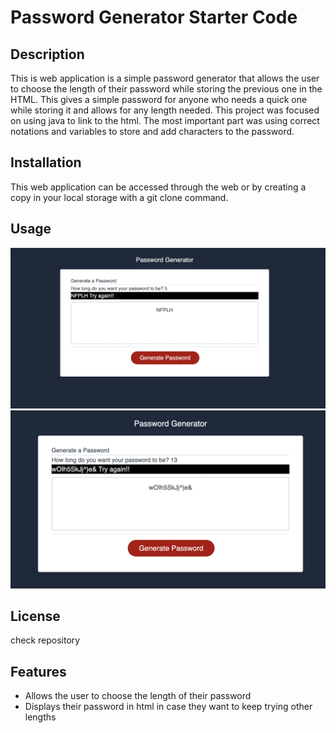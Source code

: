 # Password Generator Starter Code


## Description

This is web application is a simple password generator that allows the user to choose the length of their password while storing the previous one in the HTML. 
This gives a simple password for anyone who needs a quick one while storing it and allows for any length needed. 
This project was focused on using java to link to the html. The most important part was using correct notations and variables to store and add characters to the password. 

## Installation

This web application can be accessed through the web or by creating a copy in your local storage with a git clone command. 

## Usage

![My Image](img/shrimpPass01.png)
![My Image](img/shrimpPass02.png)

## License 

check repository 

## Features

- Allows the user to choose the length of their password
- Displays their password in html in case they want to keep trying other lengths